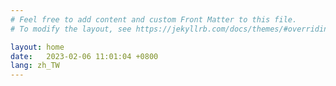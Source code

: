 ```yaml
---
# Feel free to add content and custom Front Matter to this file.
# To modify the layout, see https://jekyllrb.com/docs/themes/#overriding-theme-defaults

layout: home
date:   2023-02-06 11:01:04 +0800
lang: zh_TW
---
```

